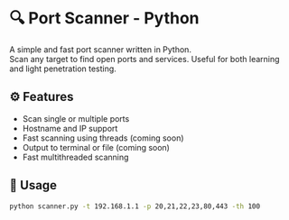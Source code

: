 # 🔍 Port Scanner - Python

A simple and fast port scanner written in Python.  
Scan any target to find open ports and services. Useful for both learning and light penetration testing.

## ⚙️ Features

- Scan single or multiple ports
- Hostname and IP support
- Fast scanning using threads (coming soon)
- Output to terminal or file (coming soon)
- Fast multithreaded scanning

## 🚀 Usage

```bash
python scanner.py -t 192.168.1.1 -p 20,21,22,23,80,443 -th 100

